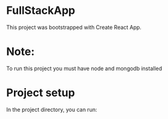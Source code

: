 # FullStackApp

This project was bootstrapped with Create React App.

# Note:

To run this project you must have node and mongodb installed

# Project setup

In the project directory, you can run:


